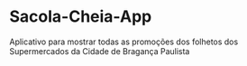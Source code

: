 # Sacola-Cheia-App
Aplicativo para mostrar todas as promoções dos folhetos dos Supermercados da Cidade de Bragança Paulista
